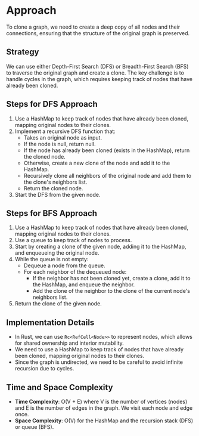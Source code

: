 # Approach

To clone a graph, we need to create a deep copy of all nodes and their connections, ensuring that the structure of the original graph is preserved.

## Strategy
We can use either Depth-First Search (DFS) or Breadth-First Search (BFS) to traverse the original graph and create a clone. The key challenge is to handle cycles in the graph, which requires keeping track of nodes that have already been cloned.

## Steps for DFS Approach
1. Use a HashMap to keep track of nodes that have already been cloned, mapping original nodes to their clones.
2. Implement a recursive DFS function that:
   - Takes an original node as input.
   - If the node is null, return null.
   - If the node has already been cloned (exists in the HashMap), return the cloned node.
   - Otherwise, create a new clone of the node and add it to the HashMap.
   - Recursively clone all neighbors of the original node and add them to the clone's neighbors list.
   - Return the cloned node.
3. Start the DFS from the given node.

## Steps for BFS Approach
1. Use a HashMap to keep track of nodes that have already been cloned, mapping original nodes to their clones.
2. Use a queue to keep track of nodes to process.
3. Start by creating a clone of the given node, adding it to the HashMap, and enqueueing the original node.
4. While the queue is not empty:
   - Dequeue a node from the queue.
   - For each neighbor of the dequeued node:
     - If the neighbor has not been cloned yet, create a clone, add it to the HashMap, and enqueue the neighbor.
     - Add the clone of the neighbor to the clone of the current node's neighbors list.
5. Return the clone of the given node.

## Implementation Details
- In Rust, we can use `Rc<RefCell<Node>>` to represent nodes, which allows for shared ownership and interior mutability.
- We need to use a HashMap to keep track of nodes that have already been cloned, mapping original nodes to their clones.
- Since the graph is undirected, we need to be careful to avoid infinite recursion due to cycles.

## Time and Space Complexity
- **Time Complexity**: O(V + E) where V is the number of vertices (nodes) and E is the number of edges in the graph. We visit each node and edge once.
- **Space Complexity**: O(V) for the HashMap and the recursion stack (DFS) or queue (BFS).
